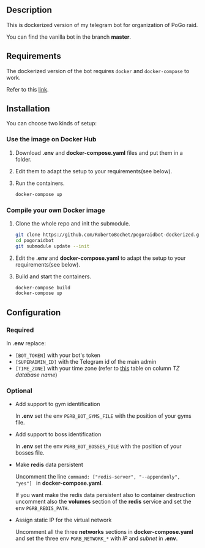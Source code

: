 ## Description

This is dockerized version of my telegram bot for organization of PoGo raid.

You can find the vanilla bot in the branch **master**.

## Requirements

The dockerized version of the bot requires `docker` and `docker-compose` to work.

Refer to this [link](https://docs.docker.com/compose/install/).

## Installation

You can choose two kinds of setup:

### Use the image on Docker Hub

1. Download **.env** and **docker-compose.yaml** files and put them in a folder.

2. Edit them to adapt the setup to your requirements(see below).

3. Run the containers.

    ```bash
    docker-compose up
    ```

### Compile your own Docker image 

1. Clone the whole repo and init the submodule.

    ```bash
    git clone https://github.com/RobertoBochet/pogoraidbot-dockerized.git ./pogoraidbot
    cd pogoraidbot
    git submodule update --init
    ```

2. Edit the **.env** and **docker-compose.yaml** to adapt the setup to your requirements(see below).

3. Build and start the containers.

    ```bash
    docker-compose build
    docker-compose up
    ```

## Configuration

### Required

In **.env** replace:

- `[BOT_TOKEN]` with your bot's token
- `[SUPERADMIN_ID]` with the Telegram id of the main admin
- `[TIME_ZONE]` with your time zone (refer to [this](https://en.wikipedia.org/wiki/List_of_tz_database_time_zones#List) table on column *TZ database name*)

### Optional

- Add support to gym identification
    
    In **.env** set the env `PGRB_BOT_GYMS_FILE` with the position of your gyms file.

- Add support to boss identification
    
    In **.env** set the env `PGRB_BOT_BOSSES_FILE` with the position of your bosses file.
     
- Make **redis** data persistent

    Uncomment the line `command: ["redis-server", "--appendonly", "yes"] ` in **docker-compose.yaml**.
    
    If you want make the redis data persistent also to container destruction uncomment also the **volumes** section of the **redis** service and set the env `PGRB_REDIS_PATH`.
    
- Assign static IP for the virtual network

    Uncomment all the three **networks** sections in **docker-compose.yaml** and set the three env `PGRB_NETWORK_*` with *IP* and *subnet* in **.env**.